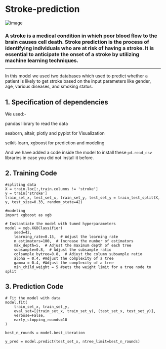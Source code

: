 # Stroke-prediction

![image](https://github.com/osama-alani/Stroke-prediction/assets/133378136/902e8de9-8132-496a-a603-1e8f6af1b112)

### A stroke is a medical condition in which poor blood flow to the brain causes cell death. Stroke prediction is the process of identifying individuals who are at risk of having a stroke. It is essential to anticipate the onset of a stroke by utilizing machine learning techniques.
---------------------
In this model we used two databases which  used to predict whether a patient is likely to get stroke based on the input parameters like gender, age, various diseases, and smoking status.


## 1. Specification of dependencies

We used:-

pandas library to read the data

seaborn, altair, plotly and pyplot for Visualization

scikit-learn, xgboost for prediction and modeling

And we have added a code inside the model to install these ```pd.read_csv``` libraries in case you did not install it before.

## 2. Training Code
```
#spliting data
X = train.loc[:,train.columns != 'stroke']
y = train['stroke']
train_set_x, test_set_x, train_set_y, test_set_y = train_test_split(X, y, test_size=0.33, random_state=42)

#modeling
import xgboost as xgb

# Instantiate the model with tuned hyperparameters
model = xgb.XGBClassifier(
    seed=42,
    learning_rate=0.15,  # Adjust the learning rate 
    n_estimators=100,  # Increase the number of estimators
    max_depth=5,  # Adjust the maximum depth of each tree
    subsample=0.8,  # Adjust the subsample ratio
    colsample_bytree=0.8,  # Adjust the column subsample ratio
    alpha = 0.4, #Adjust the complexity of a tree
    gamma = 0.4, #Adjust the complexity of a tree
    min_child_weight = 5 #sets the weight limit for a tree node to split

```

## 3. Prediction Code
```
# Fit the model with data
model.fit(
    train_set_x, train_set_y,
    eval_set=[(train_set_x, train_set_y), (test_set_x, test_set_y)],
    verbose=False,
    early_stopping_rounds=10 
)

best_n_rounds = model.best_iteration

y_pred = model.predict(test_set_x, ntree_limit=best_n_rounds)
```
